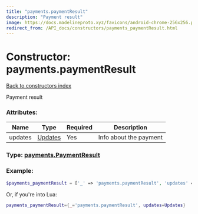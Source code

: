 ```yaml
---
title: "payments.paymentResult"
description: "Payment result"
image: https://docs.madelineproto.xyz/favicons/android-chrome-256x256.png
redirect_from: /API_docs/constructors/payments_paymentResult.html
---
```

# Constructor: payments.paymentResult  
[Back to constructors index](index.md)



Payment result

### Attributes:

| Name     |    Type       | Required | Description |
|----------|---------------|----------|-------------|
|updates|[Updates](../types/Updates.md) | Yes|Info about the payment|



### Type: [payments.PaymentResult](../types/payments.PaymentResult.md)


### Example:

```php
$payments_paymentResult = ['_' => 'payments.paymentResult', 'updates' => Updates];
```  


Or, if you're into Lua:

```lua
payments_paymentResult={_='payments.paymentResult', updates=Updates}

```


